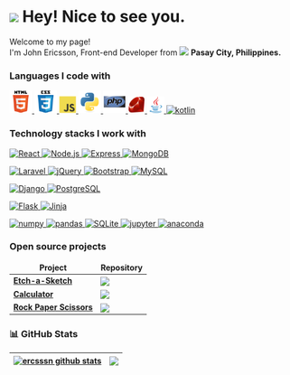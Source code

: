 <h1><img src="https://emojis.slackmojis.com/emojis/images/1531849430/4246/blob-sunglasses.gif?1531849430" width="30"/> Hey! Nice to see you.</h1>

<p>Welcome to my page! </br> I'm John Ericsson, Front-end Developer from <img src="https://cdn-icons-png.flaticon.com/512/197/197561.png" width="13"/> <b>Pasay City, Philippines.</b> </p>

### Languages I code with
<!--- <p>
  <a href="https://whatwg.org/">
    <img alt="HTML" src="https://img.shields.io/badge/-HTML5-000000?style=flat-square&logo=html5&logoColor=E34F26" />
  </a>
  <a href="https://www.w3.org/TR/CSS/#css">
    <img alt="CSS" src="https://img.shields.io/badge/-CSS3-000000?style=flat-square&logo=css3&logoColor=1572B6" />
  </a>
  <a href="https://www.ecma-international.org/publications-and-standards/standards/ecma-262/">
    <img alt="JavaScript" src="https://img.shields.io/badge/-JavaScript-000000?style=flat-square&logo=JavaScript&logoColor=F7DF1E" />
  </a>
  <a href="https://www.python.org/"> 
    <img alt="Python" src="https://img.shields.io/badge/-Python-000000?style=flat-square&logo=python&logoColor=4B8BBE"/>
  </a>
  <a href="https://www.ruby-lang.org/en/"> 
    <img alt="Ruby" src="https://img.shields.io/badge/-Ruby-000000?style=flat-square&logo=ruby&logoColor=CC342D" />
  </a>
  <a href="https://www.php.net/">
    <img alt="PHP" src="https://img.shields.io/badge/-PHP-000000?style=flat-square&logo=php&logoColor=777BB4" />
  </a>
  <a href="https://dev.java//"> 
    <img alt="Java" src="https://img.shields.io/badge/-Java-000000?style=flat-square&logo=openjdk&logoColor=FFFFFF" />
  </a>
</p> --->
<p align="left"> 
  <a href="https://whatwg.org/" target="_blank"> <img src="https://raw.githubusercontent.com/devicons/devicon/master/icons/html5/html5-original-wordmark.svg" alt="html5" width="40" height="40"/> 
  </a>
  <a href="https://www.w3.org/TR/CSS/#css" target="_blank"> <img src="https://raw.githubusercontent.com/devicons/devicon/master/icons/css3/css3-original-wordmark.svg" alt="css3" width="40" height="40"/>
  </a>
  <a href="https://www.ecma-international.org/publications-and-standards/standards/ecma-262/" target="_blank"> <img src="https://raw.githubusercontent.com/devicons/devicon/master/icons/javascript/javascript-original.svg" alt="javascript" width="30" height="30"/> 
  </a>
  <a href="https://www.python.org" target="_blank"> <img src="https://raw.githubusercontent.com/devicons/devicon/master/icons/python/python-original.svg" alt="python" width="40" height="40"/> 
  </a>
  <a href="https://www.php.net/" target="_blank"> <img src="https://raw.githubusercontent.com/devicons/devicon/master/icons/php/php-original.svg" alt="python" width="40" height="40"/> 
  </a>
  <a href="https://www.ruby-lang.org/en/" target="_blank"> <img src="https://raw.githubusercontent.com/devicons/devicon/master/icons/ruby/ruby-original.svg" alt="python" width="30" height="30"/> 
  </a>
  <a href="https://www.java.com" target="_blank"> <img src="https://raw.githubusercontent.com/devicons/devicon/master/icons/java/java-original.svg" alt="java" width="30" height="30"/> 
  </a>
  <a href="https://kotlinlang.org" target="_blank"> <img src="https://www.vectorlogo.zone/logos/kotlinlang/kotlinlang-icon.svg" alt="kotlin" width="30" height="30"/> </a>
</p>

### Technology stacks I work with
<p>
  <a href="https://reactjs.org/">
    <img alt="React" src="https://img.shields.io/badge/-React-000000?style=flat-square&logo=react&logoColor=61DAFB" />
  </a>
    <a href="https://nodejs.org/en/">
    <img alt="Node.js" src="https://img.shields.io/badge/-Node.js-000000?style=flat-square&logo=node.js&logoColor=339933" />
  </a>
  <a href="https://expressjs.com/">
    <img alt="Express" src="https://img.shields.io/badge/-Express-000000?style=flat-square&logo=express&logoColor=white" />
  </a>
  <a href="https://www.mongodb.com/">
    <img alt="MongoDB" src="https://img.shields.io/badge/-MongoDB-000000?style=flat-square&logo=mongodb&logoColor=47A248" />
  </a>
</p>
<!-- <h2></h2> -->
<p>
  <a href="https://laravel.com/">
    <img alt="Laravel" src="https://img.shields.io/badge/-Laravel-000000?style=flat-square&logo=laravel&logoColor=FF2D20" />
  </a>
  <a href="https://jquery.com/">
    <img alt="jQuery" src="https://img.shields.io/badge/-jQuery-000000?style=flat-square&logo=jquery&logoColor=0769AD" />
  </a>
  <a href="https://getbootstrap.com/">
    <img alt="Bootstrap" src="https://img.shields.io/badge/-Bootstrap-000000?style=flat-square&logo=bootstrap&logoColor=7952B3" />
  </a>
  <a href="https://www.mysql.com/">
    <img alt="MySQL" src="https://img.shields.io/badge/-MySQL-000000?style=flat-square&logo=mysql&logoColor=4479A1" />
  </a>
</p>
<!--    <h2></h2> -->
<p>
  <a href="https://www.djangoproject.com/">
    <img alt="Django" src="https://img.shields.io/badge/-Django-000000?style=flat-square&logo=django&logoColor=092E20" />
  </a>
  <a href="https://www.postgresql.org/">
    <img alt="PostgreSQL" src="https://img.shields.io/badge/-PostgreSQL-000000?style=flat-square&logo=postgresql&logoColor=4169E1" />
  </a>
</p>

<p>
  <a href="https://flask.palletsprojects.com/en/2.1.x/">
    <img alt="Flask" src="https://img.shields.io/badge/-Flask-000000?style=flat-square&logo=flask&logoColor=white" />
  </a>
  <a href="https://jinja.palletsprojects.com/en/3.1.x/">
    <img alt="Jinja" src="https://img.shields.io/badge/-Jinja-000000?style=flat-square&logo=jinja&logoColor=B41717" />
  </a>
  <!-- <a href="https://www.heroku.com/">
    <img alt="Heroku" src="https://img.shields.io/badge/-Heroku-000000?style=flat-square&logo=heroku&logoColor=430098" />
  </a>
  <a href="https://www.docker.com/">
    <img alt="Docker" src="https://img.shields.io/badge/-Docker-000000?style=flat-square&logo=docker&logoColor=2496ED" />
  </a> -->
</p>

<p>
  <a href="https://numpy.org/">
    <img alt="numpy" src="https://img.shields.io/badge/-NumPy-000000?style=flat-square&logo=numpy&logoColor=013243" />
  </a>
  <a href="https://pandas.pydata.org/">
    <img alt="pandas" src="https://img.shields.io/badge/-pandas-000000?style=flat-square&logo=pandas&logoColor=150458" />
  </a>
  <a href="https://www.sqlite.org/index.html">
    <img alt="SQLite" src="https://img.shields.io/badge/-SQLite-000000?style=flat-square&logo=sqlite&logoColor=003B57" />
  </a>
  <a href="https://jupyter.org/">
    <img alt="jupyter" src="https://img.shields.io/badge/-Jupyter Notebook-000000?style=flat-square&logo=jupyter&logoColor=F37626" />
  </a>
  <a href="https://www.anaconda.com/">
    <img alt="anaconda" src="https://img.shields.io/badge/-Anaconda-000000?style=flat-square&logo=anaconda&logoColor=44A833" />
  </a>
</p>

<h3>Open source projects</h3>
<table>
  <thead align="center">
    <tr border: none;>
      <td><b>Project</b></td>
      <td><b>Repository</b></td>
    </tr>
  </thead>
  <tbody>
    <tr>
      <td><a href="https://ercsssn.github.io/etch-a-sketch-project/"><b>Etch-a-Sketch</b></a></td>
      <td><a href="https://github.com/ercsssn/etch-a-sketch-project"><img align="center" src="https://github-readme-stats.vercel.app/api/pin/?username=ercsssn&repo=etch-a-sketch-project&title_color=fff&icon_color=fff&text_color=fff&bg_color=000000&hide_border=true&show_owner=true" /></a></td>
    </tr>
    <tr>
      <td><a href="https://ercsssn.github.io/calculator-project/"><b>Calculator</b></a></td>
      <td><a href="https://github.com/ercsssn/calculator-project"><img align="center" src="https://github-readme-stats.vercel.app/api/pin/?username=ercsssn&repo=calculator-project&title_color=fff&icon_color=fff&text_color=fff&bg_color=000000&hide_border=true&show_owner=true" /></a></td>
    </tr>
    <tr>
      <td><a href="https://ercsssn.github.io/rock-paper-scissors-project/"><b>Rock Paper Scissors</b></a></td>
      <td><a href="https://github.com/ercsssn/rock-paper-scissors-project"><img align="center" src="https://github-readme-stats.vercel.app/api/pin/?username=ercsssn&repo=rock-paper-scissors-project&title_color=fff&icon_color=fff&text_color=fff&bg_color=000000&hide_border=true&show_owner=true" /></a></td>
    </tr>
  </tbody>
</table>

### 📊 GitHub Stats

| <a href="https://www.youtube.com/watch?v=dQw4w9WgXcQ"><img align="center" src="https://github-readme-stats.vercel.app/api?username=ercsssn&show_icons=true&custom_title=ercsssn's Stats&title_color=fff&icon_color=fff&text_color=fff&bg_color=000000&hide_border=true" alt="ercsssn github stats" /></a> | <a href="https://survey.stackoverflow.co/2022/#most-popular-technologies-language-prof"><img align="center" src="https://github-readme-stats.vercel.app/api/top-langs/?username=ercsssn&title_color=fff&text_color=fff&bg_color=000000&hide_border=true&hide=html,css,blade,shell,vue,jupyter%20notebook,scss,handlebars,less,typescript" /></a> |
| ------------- | ------------- |
